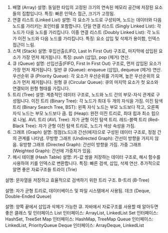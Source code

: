 1. 배열 (Array)
   설명: 동일한 타입의 고정된 크기의 연속된 메모리 공간에 저장된 요소들의 집합입니다.
   특징: 빠른 인덱스 접근, 크기가 고정됨.
2. 연결 리스트 (Linked List)
   설명: 각 요소가 노드로 구성되며, 노드는 데이터와 다음 노드를 가리키는 포인터를 포함합니다.
   단일 연결 리스트 (Singly Linked List): 각 노드가 다음 노드를 가리킵니다.
   이중 연결 리스트 (Doubly Linked List): 각 노드가 이전 노드와 다음 노드를 가리킵니다.
   특징: 요소 삽입 및 삭제가 용이함, 인덱스 접근이 느림.
3. 스택 (Stack)
   설명: 후입선출(LIFO, Last In First Out) 구조로, 마지막에 삽입된 요소가 가장 먼저 제거됩니다.
   특징: push (삽입), pop (제거) 연산.
4. 큐 (Queue)
   설명: 선입선출(FIFO, First In First Out) 구조로, 먼저 삽입된 요소가 가장 먼저 제거됩니다.
   일반 큐 (Queue): enqueue (삽입), dequeue (제거) 연산.
   우선순위 큐 (Priority Queue): 각 요소가 우선순위를 가지며, 높은 우선순위의 요소가 먼저 제거됩니다.
   원형 큐 (Circular Queue): 큐의 마지막 요소가 첫 요소와 연결되어 원형 형태를 가집니다.
5. 트리 (Tree)
   설명: 계층적인 데이터 구조로, 노드와 노드 간의 부모-자식 관계로 구성됩니다.
   이진 트리 (Binary Tree): 각 노드가 최대 두 개의 자식을 가짐.
   이진 탐색 트리 (Binary Search Tree, BST): 왼쪽 자식 노드는 부모 노드보다 작고, 오른쪽 자식 노드는 부모 노드보다 큼.
   힙 (Heap): 완전 이진 트리로, 최대 힙과 최소 힙으로 나뉨.
   AVL 트리 (AVL Tree): 자가 균형 이진 탐색 트리.
   레드-블랙 트리 (Red-Black Tree): 자가 균형 이진 탐색 트리로, 노드가 색상 속성을 가짐.
6. 그래프 (Graph)
   설명: 정점(노드)과 간선(에지)으로 구성된 데이터 구조로, 정점 간의 관계를 나타냄.
   무방향 그래프 (Undirected Graph): 간선이 방향을 가지지 않음.
   유방향 그래프 (Directed Graph): 간선이 방향을 가짐.
   가중 그래프 (Weighted Graph): 간선에 가중치가 있음.
7. 해시 테이블 (Hash Table)
   설명: 키-값 쌍을 저장하는 데이터 구조로, 해시 함수를 사용하여 키를 인덱스로 변환합니다.
   특징: 빠른 검색, 삽입, 삭제 연산.
   추가적으로 알면 좋은 자료구조들
   트라이 (Trie)

설명: 문자열을 저장하고 효율적으로 검색하기 위한 트리 구조.
B-트리 (B-Tree)

설명: 자가 균형 트리로, 데이터베이스 및 파일 시스템에서 사용됨.
데크 (Deque, Double-Ended Queue)

설명: 양쪽 끝에서 삽입과 삭제가 가능한 큐.
자바에서 자료구조를 사용할 때 알아두면 좋은 클래스 및 인터페이스
List 인터페이스: ArrayList, LinkedList
Set 인터페이스: HashSet, TreeSet
Map 인터페이스: HashMap, TreeMap
Queue 인터페이스: LinkedList, PriorityQueue
Deque 인터페이스: ArrayDeque, LinkedList